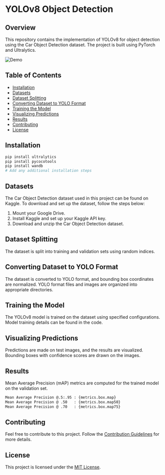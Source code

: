 # YOLOv8 Object Detection

## Overview

This repository contains the implementation of YOLOv8 for object detection using the Car Object Detection dataset. The project is built using PyTorch and Ultralytics.

![Demo](path/to/demo/image.png)

## Table of Contents

- [Installation](#installation)
- [Datasets](#datasets)
- [Dataset Splitting](#dataset-splitting)
- [Converting Dataset to YOLO Format](#converting-dataset-to-yolo-format)
- [Training the Model](#training-the-model)
- [Visualizing Predictions](#visualizing-predictions)
- [Results](#results)
- [Contributing](#contributing)
- [License](#license)

## Installation

```bash
pip install ultralytics
pip install pycocotools
pip install wandb
# Add any additional installation steps
```

## Datasets

The Car Object Detection dataset used in this project can be found on Kaggle. To download and set up the dataset, follow the steps below:

1. Mount your Google Drive.
2. Install Kaggle and set up your Kaggle API key.
3. Download and unzip the Car Object Detection dataset.

## Dataset Splitting

The dataset is split into training and validation sets using random indices.

## Converting Dataset to YOLO Format

The dataset is converted to YOLO format, and bounding box coordinates are normalized. YOLO format files and images are organized into appropriate directories.

## Training the Model

The YOLOv8 model is trained on the dataset using specified configurations. Model training details can be found in the code.

## Visualizing Predictions

Predictions are made on test images, and the results are visualized. Bounding boxes with confidence scores are drawn on the images.

## Results

Mean Average Precision (mAP) metrics are computed for the trained model on the validation set.

```bash
Mean Average Precision @.5:.95 : {metrics.box.map}
Mean Average Precision @ .50   : {metrics.box.map50}
Mean Average Precision @ .70   : {metrics.box.map75}
```

## Contributing

Feel free to contribute to this project. Follow the [Contribution Guidelines](CONTRIBUTING.md) for more details.

## License

This project is licensed under the [MIT License](LICENSE).
